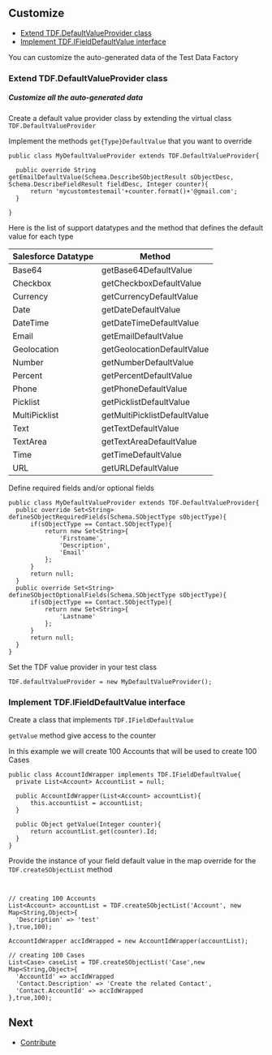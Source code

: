 ## Customize

* [Extend TDF.DefaultValueProvider class](#extend-tdfdefaultvalueprovider-class)
* [Implement TDF.IFieldDefaultValue interface](#implement-tdfifielddefaultvalue-interface)

You can customize the auto-generated data of the Test Data Factory 

### Extend TDF.DefaultValueProvider class

##### Customize all the auto-generated data

Create a default value provider class by extending the virtual class ``TDF.DefaultValueProvider`` 

Implement the methods ``get{Type}DefaultValue`` that you want to override

  ```apex
public class MyDefaultValueProvider extends TDF.DefaultValueProvider{

	public override String getEmailDefaultValue(Schema.DescribeSObjectResult sObjectDesc, Schema.DescribeFieldResult fieldDesc, Integer counter){
		return 'mycustomtestemail'+counter.format()+'@gmail.com';
	}

}
  ```
 
 Here is the list of support datatypes and the method that defines the default value for each type

| Salesforce    Datatype | Method                       |
|------------------------|------------------------------|
| Base64                 | getBase64DefaultValue        |
| Checkbox               | getCheckboxDefaultValue      |
| Currency               | getCurrencyDefaultValue      |
| Date                   | getDateDefaultValue          |
| DateTime               | getDateTimeDefaultValue      |
| Email                  | getEmailDefaultValue         |
| Geolocation            | getGeolocationDefaultValue   |
| Number                 | getNumberDefaultValue        |
| Percent                | getPercentDefaultValue       |
| Phone                  | getPhoneDefaultValue         |
| Picklist               | getPicklistDefaultValue      |
| MultiPicklist          | getMultiPicklistDefaultValue |
| Text                   | getTextDefaultValue          |
| TextArea               | getTextAreaDefaultValue      |
| Time                   | getTimeDefaultValue          |
| URL                    | getURLDefaultValue           |
 
Define required fields and/or optional fields 

  ```apex
public class MyDefaultValueProvider extends TDF.DefaultValueProvider{     
    public override Set<String> defineSObjectRequiredFields(Schema.SObjectType sObjectType){
        if(sObjectType == Contact.SObjectType){
            return new Set<String>{
                'Firstname',
                'Description',
                'Email'
            };
        }
        return null;
    }
    public override Set<String> defineSObjectOptionalFields(Schema.SObjectType sObjectType){
        if(sObjectType == Contact.SObjectType){
            return new Set<String>{
                'Lastname'
            };
        }
        return null;
    }
}
  ```  
  
  Set the TDF value provider in your test class 
  
  ```apex
  TDF.defaultValueProvider = new MyDefaultValueProvider();
  ```
 
  
 ### Implement TDF.IFieldDefaultValue interface
 
 Create a class that implements ``TDF.IFieldDefaultValue`` 
 
 ``getValue`` method give access to the counter
 
 In this example we will create 100 Accounts that will be used to create 100 Cases 
  
  ```apex
public class AccountIdWrapper implements TDF.IFieldDefaultValue{
	private List<Account> AccountList = null;

	public AccountIdWrapper(List<Account> accountList){
		this.accountList = accountList;
	}

	public Object getValue(Integer counter){
		return accountList.get(counter).Id;
	}
}
  ```
  Provide the instance of your field default value in the map override for the ``TDF.createSObjectList`` method
  
  ```apex


// creating 100 Accounts
List<Account> accountList = TDF.createSObjectList('Account', new Map<String,Object>{
	'Description' => 'test'
},true,100);

AccountIdWrapper accIdWrapped = new AccountIdWrapper(accountList);

// creating 100 Cases
List<Case> caseList = TDF.createSObjectList('Case',new Map<String,Object>{
	'AccountId' => accIdWrapped
	'Contact.Description' => 'Create the related Contact',
	'Contact.AccountId' => accIdWrapped
},true,100);
  ```
  
## Next

* [Contribute](CONTRIBUTE.md)
